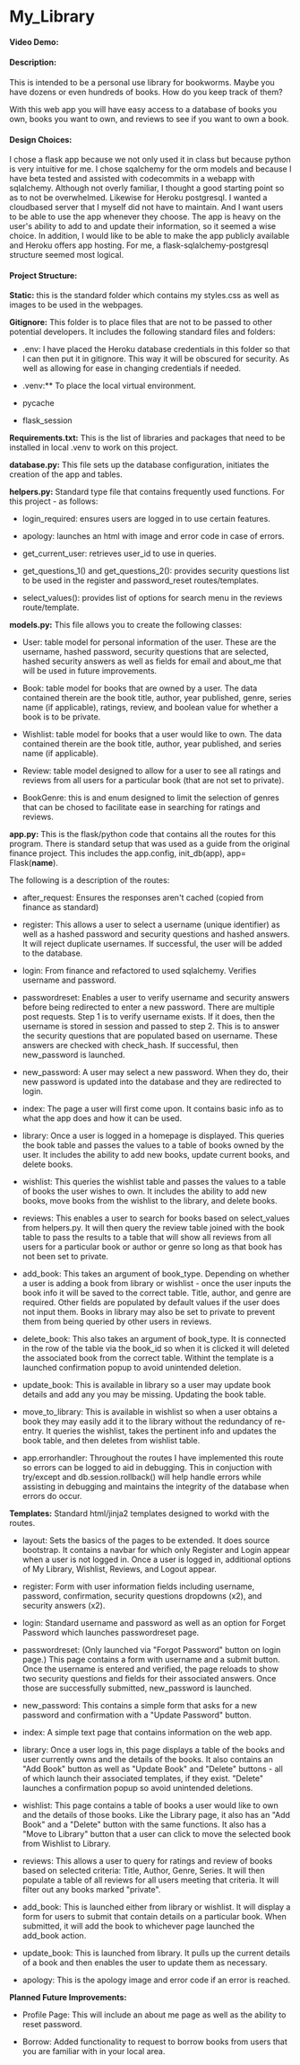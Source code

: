 # My_Library 
#### Video Demo: <url here>
#### Description: 

This is intended to be a personal use library for bookworms.  Maybe you have dozens or even hundreds of books.  How do you keep track of them?

With this web app you will have easy access to a database of books you own, books you want to own, and reviews to see if you want to own a book.

#### Design Choices:

I chose a flask app because we not only used it in class but because python is very intuitive for me.
I chose sqalchemy for the orm models and because I have beta tested and assisted with codecommits in a webapp with sqlalchemy.
Although not overly familiar, I thought a good starting point so as to not be overwhelmed.
Likewise for Heroku postgresql. I wanted a cloudbased server that I myself did not have to maintain. And I want users to be able to use the app whenever they choose. 
The app is heavy on the user's ability to add to and update their information, so it seemed a wise choice.
In addition, I would like to be able to make the app publicly available and Heroku offers app hosting.
For me, a flask-sqlalchemy-postgresql structure seemed most logical.

#### Project Structure:

**Static:** this is the standard folder which contains my styles.css as well as images to be used in the webpages.


**Gitignore:**  This folder is to place files that are not to be passed to other potential developers.  It includes the following standard files and folders:

- .env:  I have placed the Heroku database credentials in this folder so that I can then put it in gitignore.  This way it will be obscured for security.  As well as allowing for ease in changing credentials if needed.

- .venv:**  To place the local virtual environment.

- pycache 
    
- flask_session


**Requirements.txt:**  This is the list of libraries and packages that need to be installed in local .venv to work on this project.


**database.py:** This file sets up the database configuration, initiates the creation of the app and tables.


**helpers.py:**  Standard type file that contains frequently used functions.  For this project - as follows:

- login_required: ensures users are logged in to use certain features.

- apology: launches an html with image and error code in case of errors.

- get_current_user: retrieves user_id to use in queries.

- get_questions_1() and get_questions_2():  provides security questions list to be used in the register and password_reset routes/templates. 

- select_values(): provides list of options for search menu in the reviews route/template.


**models.py:**  This file allows you to create the following classes:

- User: table model for personal information of the user.  These are the username, hashed password, security questions that are selected, hashed security answers as well as fields for email and about_me that will be used in future improvements.

- Book: table model for books that are owned by a user.  The data contained therein are the book title, author, year published, genre, series name (if applicable), ratings, review, and boolean value for whether a book is to be private.

- Wishlist:  table model for books that a user would like to own. The data contained therein are the book title, author, year published, and series name (if applicable).

- Review: table model designed to allow for a user to see all ratings and reviews from all users for a particular book (that are not set to private). 

- BookGenre: this is and enum designed to limit the selection of genres that can be chosed to facilitate ease in searching for ratings and reviews.


**app.py:**  This is the flask/python code that contains all the routes for this program.  There is standard setup that was used as a guide from the original finance project. This includes the app.config, init_db(app), app= Flask(__name__). 

The following is a description of the routes:

- after_request: Ensures the responses aren't cached (copied from finance as standard)

- register: This allows a user to select a username (unique identifier) as well as a hashed password and security questions and hashed answers.  It will reject duplicate usernames.  If successful, the user will be added to the database.

- login: From finance and refactored to used sqlalchemy. Verifies username and password.

- passwordreset: Enables a user to verify username and security answers before being redirected to enter a new password.  There are multiple post requests.  Step 1 is to verify username exists.  If it does, then the username is stored in session and passed to step 2.  This is to answer the security questions that are populated based on username.  These answers are checked with check_hash.  If successful, then new_password is launched.

- new_password: A user may select a new password. When they do, their new password is updated into the database and they are redirected to login.

- index: The page a user will first come upon.  It contains basic info as to what the app does and how it can be used.

- library: Once a user is logged in a homepage is displayed.  This queries the book table and passes the values to a table of books owned by the user.  It includes the ability to add new books, update current books, and delete books.

- wishlist:  This queries the wishlist table and passes the values to a table of books the user wishes to own.  It includes the ability to add new books, move books from the wishlist to the library, and delete books.

- reviews:  This enables a user to search for books based on select_values from helpers.py.  It will then query the review table joined with the book table to pass the results to a table that will show all reviews from all users for a particular book or author or genre so long as that book has not been set to private.

- add_book: This takes an argument of book_type.  Depending on whether a user is adding a book from library or wishlist - once the user inputs the book info it will be saved to the correct table.  Title, author, and genre are required.  Other fields are populated by default values if the user does not input them.  Books in library may also be set to private to prevent them from being queried by other users in reviews.

- delete_book:  This also takes an argument of book_type.  It is connected in the row of the table via the book_id so when it is clicked it will deleted the associated book from the correct table.  Withint the template is a launched confirmation popup to avoid unintended deletion.

- update_book: This is available in library so a user may update book details and add any you may be missing.  Updating the book table.

- move_to_library:  This is available in wishlist so when a user obtains a book they may easily add it to the library without the redundancy of re-entry.  It queries the wishlist, takes the pertinent info and updates the book table, and then deletes from wishlist table.

- app.errorhandler:  Throughout the routes I have implemented this route so errors can be logged to aid in debugging.  This in conjuction with try/except and db.session.rollback() will help handle errors while assisting in debugging and maintains the integrity of the database when errors do occur.


**Templates:**  Standard html/jinja2 templates designed to workd with the routes.

- layout: Sets the basics of the pages to be extended.  It does source bootstrap.  It contains a navbar for which only Register and Login appear when a user is not logged in.  Once a user is logged in, additional options of My Library, Wishlist, Reviews, and Logout appear.

- register:  Form with user information fields including username, password, confirmation, security questions dropdowns (x2), and security answers (x2).

- login:  Standard username and password as well as an option for Forget Password which launches passwordreset page.

- passwordreset: (Only launched via "Forgot Password" button on login page.)  This page contains a form with username and a submit button.  Once the username is entered and verified, the page reloads to show two security questions and fields for their associated answers.  Once those are successfully submitted, new_password is launched.

- new_password:  This contains a simple form that asks for a new password and confirmation with a "Update Password" button.

- index:  A simple text page that contains information on the web app.

- library:  Once a user logs in, this page displays a table of the books and user currently owns and the details of the books.  It also contains an "Add Book" button as well as "Update Book" and "Delete" buttons - all of which launch their associated templates, if they exist. "Delete" launches a confirmation popup so avoid unintended deletions.

- wishlist:  This page contains a table of books a user would like to own and the details of those books. Like the Library page, it also has an "Add Book" and a "Delete" button with the same functions.  It also has a "Move to Library" button that a user can click to move the selected book from Wishlist to Library.

- reviews:  This allows a user to query for ratings and review of books based on selected criteria: Title, Author, Genre, Series.  It will then populate a table of all reviews for all users meeting that criteria.  It will filter out any books marked "private".

- add_book:  This is launched either from library or wishlist.  It will display a form for users to submit that contain details on a particular book.  When submitted, it will add the book to whichever page launched the add_book action.

- update_book:  This is launched from library.  It pulls up the current details of a book and then enables the user to update them as necessary.

- apology:  This is the apology image and error code if an error is reached.


**Planned Future Improvements:**

- Profile Page: This will include an about me page as well as the ability to reset password.

- Borrow:  Added functionality to request to borrow books from users that you are familiar with in your local area.
